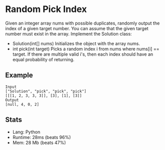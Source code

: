 # Random Pick Index

Given an integer array nums with possible duplicates, randomly output the index of a given target number. You can assume that the given target number must exist in the array. Implement the Solution class:

- Solution(int[] nums) Initializes the object with the array nums.
- int pick(int target) Picks a random index i from nums where nums[i] == target. If there are multiple valid i's, then each index should have an equal probability of returning.

## Example

```
Input
["Solution", "pick", "pick", "pick"]
[[[1, 2, 3, 3, 3]], [3], [1], [3]]
Output
[null, 4, 0, 2]
```

## Stats

- Lang: Python
- Runtime: 28ms (beats 96%)
- Mem: 28 Mb (beats 47%)

